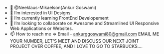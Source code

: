 - 👋  @Neeklaus-Mikaelson(Ankur Goswami)
- 👀 I’m interested in UI Designs.
- 🌱 I’m currently learning FrontEnd Developement
- 💞️ I’m looking to collaborate on Awesome and Streamlined UI Responsive Web Applications or Websites.
- 📫 How to reach me =>
  Email - ankurggoswami80@gmail.com
  EMAIL ME YOUR NUMBER, LET'S MEET AND DISCUSS OUR NEXT JOINT PROJECT OVER COFFEE, AND I LOVE TO GO TO STARBUCKS....

<!---
Neeklaus-Mikaelson/Neeklaus-Mikaelson is a ✨ special ✨ repository because its `README.md` (this file) appears on your GitHub profile.
You can click the Preview link to take a look at your changes.
--->
